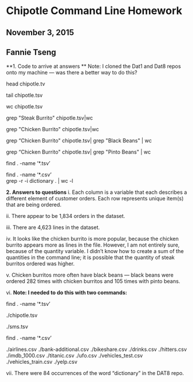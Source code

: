 # Chipotle Command Line Homework
## November 3, 2015
## Fannie Tseng


**1. Code to arrive at answers **
Note: I cloned the Dat1 and Dat8 repos onto my machine — was there a better way to do this?

head chipotle.tv    

tail chipotle.tsv    

wc chipotle.tsv     

grep "Steak Burrito" chipotle.tsv|wc    

grep "Chicken Burrito" chipotle.tsv|wc  

grep “Chicken Burrito" chipotle.tsv| grep "Black Beans" | wc  

grep “Chicken Burrito" chipotle.tsv| grep "Pinto Beans" | wc  

find . -name ‘*.tsv’  

find . -name ‘*.csv’  
grep -r -i dictionary . | wc -l  




**2. Answers to questions**
i. Each column is a variable that each describes a different element of customer orders. Each row represents unique item(s) that are being ordered. 

ii. There appear to be 1,834 orders in the dataset.

iii. There are 4,623 lines in the dataset.

iv. It looks like the chicken burrito is more popular, because the chicken burrito appears more as lines in the file. However, I am not entirely sure, because of the quantity variable. I didn’t know how to create a sum of the quantities in the command line; it is possible that the quantity of steak burritos ordered was higher.

v.  Chicken burritos more often have black beans — black beans were ordered 282 times with chicken burritos and 105 times with pinto beans.

vi. **Note: I needed to do this with two commands:**

find . -name ‘*.tsv’

./chipotle.tsv

./sms.tsv

find . -name ‘*.csv’

./airlines.csv
./bank-additional.csv
./bikeshare.csv
./drinks.csv
./hitters.csv
./imdb_1000.csv
./titanic.csv
./ufo.csv
./vehicles_test.csv
./vehicles_train.csv
./yelp.csv

vii. There were 84 occurrences of the word “dictionary” in the DAT8 repo.

